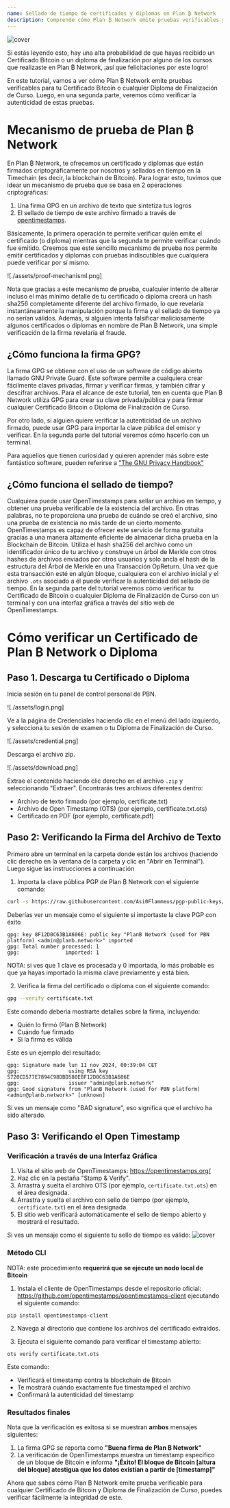 ```yaml
---
name: Sellado de tiempo de certificados y diplomas en Plan ₿ Network
description: Comprende cómo Plan ₿ Network emite pruebas verificables para tu certificado y diplomas
---
```


![cover](assets/cover.webp)

Si estás leyendo esto, hay una alta probabilidad de que hayas recibido un Certificado Bitcoin o un diploma de finalización por alguno de los cursos que realizaste en Plan ₿ Network, ¡así que felicitaciones por este logro!

En este tutorial, vamos a ver cómo Plan ₿ Network emite pruebas verificables para tu Certificado Bitcoin o cualquier Diploma de Finalización de Curso. Luego, en una segunda parte, veremos cómo verificar la autenticidad de estas pruebas.

# Mecanismo de prueba de Plan ₿ Network

En Plan ₿ Network, te ofrecemos un certificado y diplomas que están firmados criptográficamente por nosotros y sellados en tiempo en la Timechain (es decir, la blockchain de Bitcoin). Para lograr esto, tuvimos que idear un mecanismo de prueba que se basa en 2 operaciones criptográficas:

1. Una firma GPG en un archivo de texto que sintetiza tus logros
2. El sellado de tiempo de este archivo firmado a través de [opentimestamps](https://opentimestamps.org/).

Básicamente, la primera operación te permite verificar quién emite el certificado (o diploma) mientras que la segunda te permite verificar cuándo fue emitido.
Creemos que este sencillo mecanismo de prueba nos permite emitir certificados y diplomas con pruebas indiscutibles que cualquiera puede verificar por sí mismo.

![./assets/proof-mechanisml.png]

Nota que gracias a este mecanismo de prueba, cualquier intento de alterar incluso el más mínimo detalle de tu certificado o diploma creará un hash sha256 completamente diferente del archivo firmado, lo que revelaría instantáneamente la manipulación porque la firma y el sellado de tiempo ya no serían válidos. Además, si alguien intenta falsificar maliciosamente algunos certificados o diplomas en nombre de Plan ₿ Network, una simple verificación de la firma revelaría el fraude.

## ¿Cómo funciona la firma GPG?

La firma GPG se obtiene con el uso de un software de código abierto llamado GNU Private Guard. Este software permite a cualquiera crear fácilmente claves privadas, firmar y verificar firmas, y también cifrar y descifrar archivos. Para el alcance de este tutorial, ten en cuenta que Plan ₿ Network utiliza GPG para crear su clave privada/pública y para firmar cualquier Certificado Bitcoin o Diploma de Finalización de Curso.

Por otro lado, si alguien quiere verificar la autenticidad de un archivo firmado, puede usar GPG para importar la clave pública del emisor y verificar. En la segunda parte del tutorial veremos cómo hacerlo con un terminal.

Para aquellos que tienen curiosidad y quieren aprender más sobre este fantástico software, pueden referirse a ["The GNU Privacy Handbook"](https://www.gnupg.org/gph/en/manual/x135.html)

## ¿Cómo funciona el sellado de tiempo?

Cualquiera puede usar OpenTimestamps para sellar un archivo en tiempo, y obtener una prueba verificable de la existencia del archivo. En otras palabras, no te proporciona una prueba de cuándo se creó el archivo, sino una prueba de existencia no más tarde de un cierto momento.
OpenTimestamps es capaz de ofrecer este servicio de forma gratuita gracias a una manera altamente eficiente de almacenar dicha prueba en la Blockchain de Bitcoin. Utiliza el hash sha256 del archivo como un identificador único de tu archivo y construye un árbol de Merkle con otros hashes de archivos enviados por otros usuarios y solo ancla el hash de la estructura del Árbol de Merkle en una Transacción OpReturn.
Una vez que esta transacción esté en algún bloque, cualquiera con el archivo inicial y el archivo `.ots` asociado a él puede verificar la autenticidad del sellado de tiempo. En la segunda parte del tutorial veremos cómo verificar tu Certificado de Bitcoin o cualquier Diploma de Finalización de Curso con un terminal y con una interfaz gráfica a través del sitio web de OpenTimestamps.

# Cómo verificar un Certificado de Plan ₿ Network o Diploma

## Paso 1. Descarga tu Certificado o Diploma

Inicia sesión en tu panel de control personal de PBN.

![./assets/login.png]

Ve a la página de Credenciales haciendo clic en el menú del lado izquierdo, y selecciona tu sesión de examen o tu Diploma de Finalización de Curso.

![./assets/credential.png]

Descarga el archivo zip.

![./assets/download.png]

Extrae el contenido haciendo clic derecho en el archivo `.zip` y seleccionando "Extraer". Encontrarás tres archivos diferentes dentro:

- Archivo de texto firmado (por ejemplo, certificate.txt)
- Archivo de Open Timestamp (OTS) (por ejemplo, certificate.txt.ots)
- Certificado en PDF (por ejemplo, certificate.pdf)

## Paso 2: Verificando la Firma del Archivo de Texto

Primero abre un terminal en la carpeta donde están los archivos (haciendo clic derecho en la ventana de la carpeta y clic en "Abrir en Terminal"). Luego sigue las instrucciones a continuación

1. Importa la clave pública PGP de Plan ₿ Network con el siguiente comando:

```bash
curl -s https://raw.githubusercontent.com/Asi0Flammeus/pgp-public-keys/master/planb-network-pk.asc | gpg --import
```

Deberías ver un mensaje como el siguiente si importaste la clave PGP con éxito

```
gpg: key 8F12D0C63B1A606E: public key "PlanB Network (used for PBN platform) <admin@planb.network>" imported
gpg: Total number processed: 1
gpg:               imported: 1
```

NOTA: si ves que 1 clave es procesada y 0 importada, lo más probable es que ya hayas importado la misma clave previamente y está bien.

2. Verifica la firma del certificado o diploma con el siguiente comando:

```bash
gpg --verify certificate.txt
```

Este comando debería mostrarte detalles sobre la firma, incluyendo:

- Quién lo firmó (Plan ₿ Network)
- Cuándo fue firmado
- Si la firma es válida

Este es un ejemplo del resultado:

```
gpg: Signature made lun 11 nov 2024, 00:39:04 CET
gpg:                using RSA key 5720CD577E7894C98DBD580E8F12D0C63B1A606E
gpg:                issuer "admin@planb.network"
gpg: Good signature from "PlanB Network (used for PBN platform) <admin@planb.network>" [unknown]
```

Si ves un mensaje como "BAD signature", eso significa que el archivo ha sido alterado.

## Paso 3: Verificando el Open Timestamp

### Verificación a través de una Interfaz Gráfica

1. Visita el sitio web de OpenTimestamps: https://opentimestamps.org/
2. Haz clic en la pestaña "Stamp & Verify".
3. Arrastra y suelta el archivo OTS (por ejemplo, `certificate.txt.ots`) en el área designada.
4. Arrastra y suelta el archivo con sello de tiempo (por ejemplo, `certificate.txt`) en el área designada.
5. El sitio web verificará automáticamente el sello de tiempo abierto y mostrará el resultado.

Si ves un mensaje como el siguiente tu sello de tiempo es válido:
![cover](assets/opentimestamp_wegui_verified.webp)

### Método CLI

NOTA: este procedimiento **requerirá que se ejecute un nodo local de Bitcoin**

1. Instala el cliente de OpenTimestamps desde el repositorio oficial: https://github.com/opentimestamps/opentimestamps-client ejecutando el siguiente comando:

```
pip install opentimestamps-client
```

2. Navega al directorio que contiene los archivos del certificado extraídos.

3. Ejecuta el siguiente comando para verificar el timestamp abierto:

```
ots verify certificate.txt.ots
```

Este comando:

- Verificará el timestamp contra la blockchain de Bitcoin
- Te mostrará cuándo exactamente fue timestamped el archivo
- Confirmará la autenticidad del timestamp

### Resultados finales

Nota que la verificación es exitosa si se muestran **ambos** mensajes siguientes:

1. La firma GPG se reporta como **"Buena firma de Plan ₿ Network"**
2. La verificación de OpenTimestamps muestra un timestamp específico de un bloque de Bitcoin e informa **"¡Éxito! El bloque de Bitcoin [altura del bloque] atestigua que los datos existían a partir de [timestamp]"**

Ahora que sabes cómo Plan ₿ Network emite prueba verificable para cualquier Certificado de Bitcoin y Diploma de Finalización de Curso, puedes verificar fácilmente la integridad de este.

